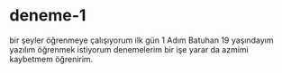 # deneme-1
bir şeyler  öğrenmeye çalışıyorum ilk gün 1
Adım Batuhan 19 yaşındayım 
yazılım öğrenmek istiyorum 
denemelerim bir işe yarar da azmimi kaybetmem öğrenirim.
